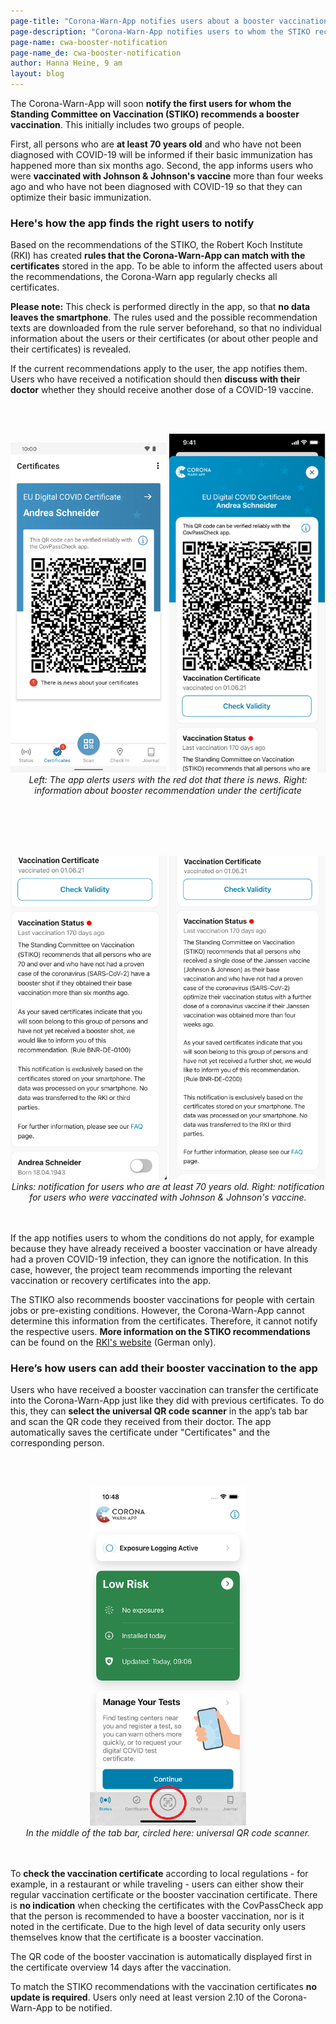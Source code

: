 ```yaml
---
page-title: "Corona-Warn-App notifies users about a booster vaccination"
page-description: "Corona-Warn-App notifies users to whom the STIKO recommends a booster vaccination"
page-name: cwa-booster-notification
page-name_de: cwa-booster-notification
author: Hanna Heine, 9 am
layout: blog
---
```



The Corona-Warn-App will soon **notify the first users for whom the Standing Committee on Vaccination (STIKO) recommends a booster vaccination**. This initially includes two groups of people. 

First, all persons who are **at least 70 years old** and who have not been diagnosed with COVID-19 will be informed if their basic immunization has happened more than six months ago. Second, the app informs users who were **vaccinated with Johnson & Johnson's vaccine** more than four weeks ago and who have not been diagnosed with COVID-19 so that they can optimize their basic immunization.


<!-- overview -->

### Here's how the app finds the right users to notify

Based on the recommendations of the STIKO, the Robert Koch Institute (RKI) has created **rules that the Corona-Warn-App can match with the certificates** stored in the app. To be able to inform the affected users about the recommendations, the Corona-Warn app regularly checks all certificates.

**Please note:** This check is performed directly in the app, so that **no data leaves the smartphone**. The rules used and the possible recommendation texts are downloaded from the rule server beforehand, so that no individual information about the users or their certificates (or about other people and their certificates) is revealed. 

If the current recommendations apply to the user, the app notifies them. Users who have received a notification should then **discuss with their doctor** whether they should receive another dose of a COVID-19 vaccine.


<br></br>
<center> 
<img src="./news-about-certificates.png" title="News in the certificates section" style="align: center" width=250>
<img src="./vaccination-status-notification.png" title="Notification in the certificate" style="align: center" width=250> 
<figcaption aria-hidden="true"><em>Left: The app alerts users with the red dot that there is news. Right: information about booster recommendation under the certificate </em></figcaption>
</center>
<br></br>

<br></br>
<center> 
<img src="./notification-70.png" title="Notification for users who are at least 70 years old" style="align: center" width=250> 
<img src="./notification-johnson.png" title="Notification for users vaccinated with the vaccine from Jonson&Johnson" style="align: center" width=250>
<figcaption aria-hidden="true"><em>Links: notification for users who are at least 70 years old. Right: notification for users who were vaccinated with Johnson & Johnson's vaccine. </em></figcaption>
</center>
<br></br>

If the app notifies users to whom the conditions do not apply, for example because they have already received a booster vaccination or have already had a proven COVID-19 infection, they can ignore the notification. In this case, however, the project team recommends importing the relevant vaccination or recovery certificates into the app.

The STIKO also recommends booster vaccinations for people with certain jobs or pre-existing conditions. However, the Corona-Warn-App cannot determine this information from the certificates. Therefore, it cannot notify the respective users. **More information on the STIKO recommendations** can be found on the [RKI's website](https://www.rki.de/DE/Content/Infekt/Impfen/ImpfungenAZ/COVID-19/Impfempfehlung-Zusfassung.html) (German only). 


### Here’s how users can add their booster vaccination to the app

Users who have received a booster vaccination can transfer the certificate into the Corona-Warn-App just like they did with previous certificates. To do this, they can **select the universal QR code scanner** in the app’s tab bar and scan the QR code they received from their doctor. The app automatically saves the certificate under "Certificates" and the corresponding person.  

<br></br>
<center> 
<img src="./qr-code-scanner-en.png" title="Pushnachricht der Corona-Warn-App" style="align: center" width=250> 
<figcaption aria-hidden="true"><em>In the middle of the tab bar, circled here: universal QR code scanner.</em></figcaption>
</center>
<br></br>

To **check the vaccination certificate** according to local regulations - for example, in a restaurant or while traveling - users can either show their regular vaccination certificate or the booster vaccination certificate. There is **no indication** when checking the certificates with the CovPassCheck app that the person is recommended to have a booster vaccination, nor is it noted in the certificate. Due to the high level of data security only users themselves know that the certificate is a booster vaccination. 

The QR code of the booster vaccination is automatically displayed first in the certificate overview 14 days after the vaccination.

To match the STIKO recommendations with the vaccination certificates **no update is required**. Users only need at least version 2.10 of the Corona-Warn-App to be notified. 
